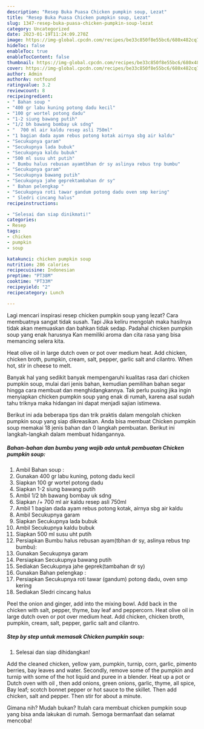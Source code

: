 ```yaml
---
description: "Resep Buka Puasa Chicken pumpkin soup, Lezat"
title: "Resep Buka Puasa Chicken pumpkin soup, Lezat"
slug: 1347-resep-buka-puasa-chicken-pumpkin-soup-lezat
category: Uncategorized
date: 2023-01-19T11:24:09.270Z
image: https://img-global.cpcdn.com/recipes/be33c850f8e55bc6/680x482cq70/chicken-pumpkin-soup-foto-resep-utama.jpg
hideToc: false
enableToc: true
enableTocContent: false
thumbnail: https://img-global.cpcdn.com/recipes/be33c850f8e55bc6/680x482cq70/chicken-pumpkin-soup-foto-resep-utama.jpg
cover: https://img-global.cpcdn.com/recipes/be33c850f8e55bc6/680x482cq70/chicken-pumpkin-soup-foto-resep-utama.jpg
author: Admin
authorAv: notfound
ratingvalue: 3.2
reviewcount: 8
recipeingredient:
- " Bahan soup "
- "400 gr labu kuning potong dadu kecil"
- "100 gr wortel potong dadu"
- "1-2 siung bawang putih"
- "1/2 bh bawang bombay uk sdng"
- "  700 ml air kaldu resep asli 750ml"
- "1 bagian dada ayam rebus potong kotak airnya sbg air kaldu"
- "Secukupnya garam"
- "Secukupnya lada bubuk"
- "Secukupnya kaldu bubuk"
- "500 ml susu uht putih"
- " Bumbu halus rebusan ayamtbhan dr sy aslinya rebus tnp bumbu"
- "Secukupnya garam"
- "Secukupnya bawang putih"
- "Secukupnya jahe geprektambahan dr sy"
- " Bahan pelengkap "
- "Secukupnya roti tawar gandum potong dadu oven smp kering"
- " Sledri cincang halus"
recipeinstructions:

- "Selesai dan siap dinikmati!"
categories:
- Resep
tags:
- chicken
- pumpkin
- soup

katakunci: chicken pumpkin soup 
nutrition: 286 calories
recipecuisine: Indonesian
preptime: "PT38M"
cooktime: "PT33M"
recipeyield: "2"
recipecategory: Lunch

---
```



Lagi mencari inspirasi resep chicken pumpkin soup yang lezat? Cara membuatnya sangat tidak susah. Tapi Jika keliru mengolah maka hasilnya tidak akan memuaskan dan bahkan tidak sedap. Padahal chicken pumpkin soup yang enak harusnya Kan memiliki aroma dan cita rasa yang bisa memancing selera kita.


Heat olive oil in large dutch oven or pot over medium heat. Add chicken, chicken broth, pumpkin, cream, salt, pepper, garlic salt and cilantro. When hot, stir in cheese to melt.

Banyak hal yang sedikit banyak mempengaruhi kualitas rasa dari chicken pumpkin soup, mulai dari jenis bahan, kemudian pemilihan bahan segar hingga cara membuat dan menghidangkannya. Tak perlu pusing jika ingin menyiapkan chicken pumpkin soup yang enak di rumah, karena asal sudah tahu triknya maka hidangan ini dapat menjadi sajian istimewa.


Berikut ini ada beberapa tips dan trik praktis dalam mengolah chicken pumpkin soup yang siap dikreasikan. Anda bisa membuat Chicken pumpkin soup memakai 18 jenis bahan dan 0 langkah pembuatan. Berikut ini langkah-langkah dalam membuat hidangannya.

<!--inarticleads1-->

##### Bahan-bahan dan bumbu yang wajib ada untuk pembuatan Chicken pumpkin soup:

1. Ambil  Bahan soup :
1. Gunakan 400 gr labu kuning, potong dadu kecil
1. Siapkan 100 gr wortel potong dadu
1. Siapkan 1-2 siung bawang putih
1. Ambil 1/2 bh bawang bombay uk sdng
1. Siapkan  /+ 700 ml air kaldu resep asli 750ml
1. Ambil 1 bagian dada ayam rebus potong kotak, airnya sbg air kaldu
1. Ambil Secukupnya garam
1. Siapkan Secukupnya lada bubuk
1. Ambil Secukupnya kaldu bubuk
1. Siapkan 500 ml susu uht putih
1. Persiapkan  Bumbu halus rebusan ayam(tbhan dr sy, aslinya rebus tnp bumbu):
1. Gunakan Secukupnya garam
1. Persiapkan Secukupnya bawang putih
1. Sediakan Secukupnya jahe geprek(tambahan dr sy)
1. Gunakan  Bahan pelengkap :
1. Persiapkan Secukupnya roti tawar (gandum) potong dadu, oven smp kering
1. Sediakan  Sledri cincang halus


Peel the onion and ginger, add into the mixing bowl. Add back in the chicken with salt, pepper, thyme, bay leaf and peppercorn. Heat olive oil in large dutch oven or pot over medium heat. Add chicken, chicken broth, pumpkin, cream, salt, pepper, garlic salt and cilantro. 

<!--inarticleads2-->

##### Step by step untuk memasak Chicken pumpkin soup:


1. Selesai dan siap dihidangkan!

Add the cleaned chicken, yellow yam, pumpkin, turnip, corn, garlic, pimento berries, bay leaves and water. Secondly, remove some of the pumpkin and turnip with some of the hot liquid and puree in a blender. Heat up a pot or Dutch oven with oil , then add onions, green onions, garlic, thyme, all spice, Bay leaf; scotch bonnet pepper or hot sauce to the skillet. Then add chicken, salt and pepper. Then stir for about a minute. 

Gimana nih? Mudah bukan? Itulah cara membuat chicken pumpkin soup yang bisa anda lakukan di rumah. Semoga bermanfaat dan selamat mencoba!
